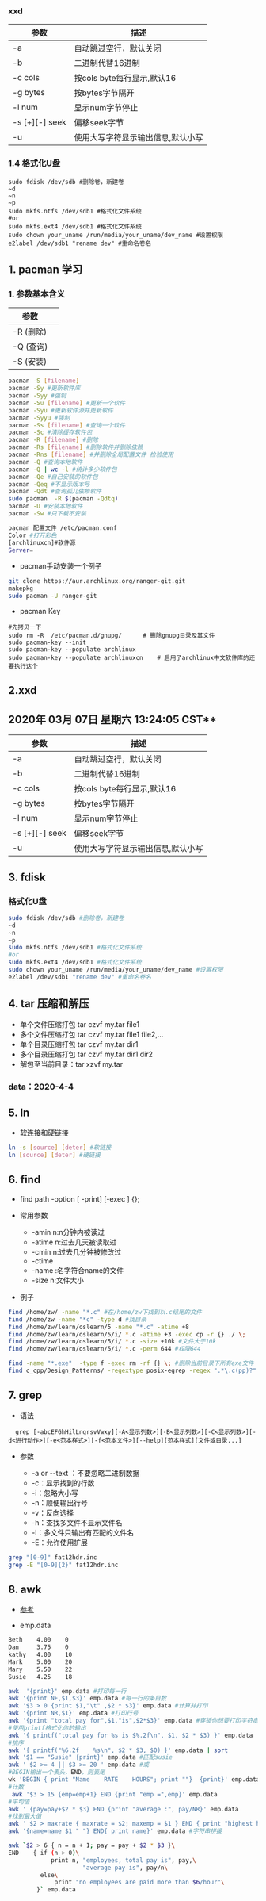### xxd

| 参数           | 描述                              |
| -------------- | --------------------------------- |
| -a             | 自动跳过空行，默认关闭            |
| -b             | 二进制代替16进制                  |
| -c cols        | 按cols byte每行显示,默认16        |
| -g bytes       | 按bytes字节隔开                   |
| -l num         | 显示num字节停止                   |
| -s [+][-] seek | 偏移seek字节                      |
| -u             | 使用大写字符显示输出信息,默认小写 |

### 1.4 格式化U盘

```shell
sudo fdisk /dev/sdb #删除卷，新建卷
~d
~n
~p
sudo mkfs.ntfs /dev/sdb1 #格式化文件系统
#or
sudo mkfs.ext4 /dev/sdb1 #格式化文件系统
sudo chown your_uname /run/media/your_uname/dev_name #设置权限
e2label /dev/sdb1 "rename dev" #重命名卷名

```

 

## 1. pacman 学习

### 1. 参数基本含义

| 参数        |      |
| ----------- | ---- |
| -R   (删除) |      |
| -Q  (查询)  |      |
| -S   (安装) |      |



```bash
pacman -S [filename]
pacman -Sy #更新软件库
pacman -Syy #强制
pacman -Su [filename] #更新一个软件
pacman -Syu #更新软件源并更新软件
pacman -Syyu #强制
pacman -Ss [filename] #查询一个软件
pacman -Sc #清除缓存软件包
pacman -R [filename] #删除
pacman -Rs [filename] #删除软件并删除依赖
pacman -Rns [filename] #并删除全局配置文件 检验使用
pacman -Q #查询本地软件
pacman -Q | wc -l #统计多少软件包
pacman -Qe #自己安装的软件包
pacman -Qeq #不显示版本号
pacman -Qdt #查询孤儿依赖软件
sudo pacman  -R $(pacman -Qdtq)
pacman -U #安装本地软件
pacman -Sw #只下载不安装 

pacman 配置文件 /etc/pacman.conf
Color #打开彩色
[archlinuxcn]#软件源
Server= 
```

* pacman手动安装一个例子

~~~bash
git clone https://aur.archlinux.org/ranger-git.git
makepkg
sudo pacman -U ranger-git
~~~

* pacman Key

```shell
#先拷贝一下
sudo rm -R  /etc/pacman.d/gnupg/      # 删除gnupg目录及其文件
sudo pacman-key --init
sudo pacman-key --populate archlinux
sudo pacman-key --populate archlinuxcn    # 启用了archlinux中文软件库的还要执行这个

```

## 2.xxd

## 2020年 03月 07日 星期六 13:24:05 CST** 

| 参数           | 描述                              |
| -------------- | --------------------------------- |
| -a             | 自动跳过空行，默认关闭            |
| -b             | 二进制代替16进制                  |
| -c cols        | 按cols byte每行显示,默认16        |
| -g bytes       | 按bytes字节隔开                   |
| -l num         | 显示num字节停止                   |
| -s [+][-] seek | 偏移seek字节                      |
| -u             | 使用大写字符显示输出信息,默认小写 |

## 3. fdisk 

### 格式化U盘

```bash
sudo fdisk /dev/sdb #删除卷，新建卷
~d
~n
~p
sudo mkfs.ntfs /dev/sdb1 #格式化文件系统
#or
sudo mkfs.ext4 /dev/sdb1 #格式化文件系统
sudo chown your_uname /run/media/your_uname/dev_name #设置权限
e2label /dev/sdb1 "rename dev" #重命名卷名

```

##  4. tar 压缩和解压

* 单个文件压缩打包 tar czvf my.tar file1
* 多个文件压缩打包 tar czvf my.tar file1 file2,...
* 单个目录压缩打包 tar czvf my.tar dir1
* 多个目录压缩打包 tar czvf my.tar dir1 dir2
* 解包至当前目录：tar xzvf my.tar



### data：2020-4-4

## 5. ln

*  软连接和硬链接

```bash
ln -s [source] [deter] #软链接
ln [source] [deter] #硬链接
```

## 6. find

* find path -option [ -print] [-exec ] {}\;

* 常用参数
  * -amin n:n分钟内被读过
  * -atime n:过去几天被读取过
  * -cmin n:过去几分钟被修改过
  * -ctime
  * -name :名字符合name的文件
  * -size n:文件大小
* 例子

```bash
find /home/zw/ -name "*.c" #在/home/zw下找到以.c结尾的文件
find /home/zw -name "*c" -type d #找目录
find /home/zw/learn/oslearn/5 -name "*.c" -atime +8
find /home/zw/learn/oslearn/5/i/ *.c -atime +3 -exec cp -r {} ./ \;
find /home/zw/learn/oslearn/5/i/ *.c -size +10k #文件大于10k
find /home/zw/learn/oslearn/5/i/ *.c -perm 644 #权限644

find -name "*.exe"  -type f -exec rm -rf {} \; #删除当前目录下所有exe文件
find c_cpp/Design_Patterns/ -regextype posix-egrep -regex ".*\.c(pp)?" #正则表达式
```

## 7. grep

* 语法  

```
  grep [-abcEFGhHilLnqrsvVwxy][-A<显示列数>][-B<显示列数>][-C<显示列数>][-d<进行动作>][-e<范本样式>][-f<范本文件>][--help][范本样式][文件或目录...]
```

  

* 参数

  * -a or --text ：不要忽略二进制数据
  * -c：显示找到的行数
  * -i：忽略大小写
  * -n：顺便输出行号
  * -v：反向选择
  * -h：查找多文件不显示文件名
  * -l：多文件只输出有匹配的文件名
  * -E：允许使用扩展

```bash
grep "[0-9]" fat12hdr.inc
grep -E "[0-9]{2}" fat12hdr.inc
```



## 8. awk

* [参考](https://awk.readthedocs.io/en/latest/chapter-one.html)

* emp.data

```txt
Beth    4.00    0
Dan     3.75    0
kathy   4.00    10
Mark    5.00    20
Mary    5.50    22
Susie   4.25    18
```

```bash
awk  '{print}' emp.data #打印每一行
awk '{print NF,$1,$3}' emp.data #每一行的条目数
awk '$3 > 0 {print $1,"\t" ,$2 * $3}' emp.data #计算并打印
awk '{print NR,$1}' emp.data #打印行号
awk '{print "total pay for",$1,"is",$2*$3}' emp.data #穿插你想要打印字符串
#使用printf格式化你的输出
awk '{ printf("total pay for %s is $%.2f\n", $1, $2 * $3) }' emp.data
#排序
awk '{ printf("%6.2f    %s\n", $2 * $3, $0) }' emp.data | sort
awk '$1 == "Susie" {print}' emp.data #匹配susie
awk ' $2 >= 4 || $3 >= 20 ' emp.data #或
#BEGIN输出一个表头，END，则表尾
wk 'BEGIN { print "Name    RATE    HOURS"; print ""}  {print}' emp.data
#计数
 awk '$3 > 15 {emp=emp+1} END {print "emp =",emp}' emp.data 
#平均值
awk ' {pay=pay+$2 * $3} END {print "average :", pay/NR}' emp.data 
#找到最大值
awk ' $2 > maxrate { maxrate = $2; maxemp = $1 } END { print "highest hourly rate:", maxrate, "for", maxemp }' emp.data 
awk '{name=name $1 " "} END{ print name}' emp.data #字符串拼接

awk `$2 > 6 { n = n + 1; pay = pay + $2 * $3 }\
END    { if (n > 0)\
            print n, "employees, total pay is", pay,\
                     "average pay is", pay/n\
         else\
             print "no employees are paid more than $6/hour"\
        }` emp.data
```

